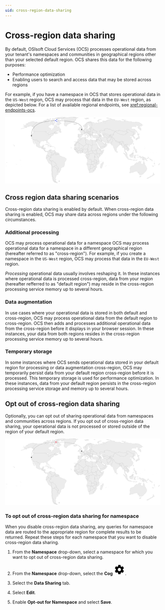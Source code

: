 ```yaml
---
uid: cross-region-data-sharing
---
```


# Cross-region data sharing

By default, OSIsoft Cloud Services (OCS) processes operational data from your tenant's namespaces and communities in geographical regions other than your selected default region. OCS shares this data for the following purposes:

- Performance optimization 
- Enabling users to search and access data that may be stored across regions

For example, if you have a namespace in OCS that stores operational data in the `US-West` region, OCS may process that data in the `EU-West` region, as depicted below. For a list of available regional endpoints, see <xref:regional-endpoints-ocs>.

![Cross-region data sharing enabled](./_images/cross-region-data-sharing.drawio.svg)

## Cross region data sharing scenarios

Cross-region data sharing is enabled by default. When cross-region data sharing is enabled, OCS may share data across regions under the following circumstances.

### Additional processing

OCS may process operational data for a namespace OCS may process operational data for a namespace in a different geographical region (hereafter referred to as "cross-region"). For example, if you create a namespace in the `US-West` region, OCS may process that data in the `EU-West` region.

_Processing_ operational data usually involves reshaping it. In these instances where operational data is processed cross-region, data from your region (hereafter refferred to as "default region") may reside in the cross-region processing service memory up to several hours. 

### Data augmentation

In use cases where your operational data is stored in both default and cross-region, OCS may process operational data from the default region to cross-region. OCS then adds and processes additional operational data from the cross-region before it displays in your browser session. In these instances, your data from both regions resides in the cross-region processing service memory up to several hours.

### Temporary storage

In some instances where OCS sends operational data stored in your default region for processing or data augmentation cross-region, OCS may temporarily persist data from your default region cross-region before it is processed. This temporary storage is used for performance optimization. In these instances, data from your default region persists in the cross-region processing service storage and memory up to several hours.

## Opt out of cross-region data sharing

Optionally, you can opt out of sharing operational data from namespaces and communities across regions. If you opt out of cross-region data sharing, your operational data is not processed or stored outside of the region of your default region.

![Cross-region data sharing disabled](./_images/cross-region-data-sharing-disabled.drawio.svg)

<!-- ### To opt out of cross-region data sharing

If you want to opt out of cross-region data sharing, complete the following tasks in order:

- [Step 1: Opt out of cross-region data sharing for namespace](#step-1-opt-out-of-cross-region-data-sharing-for-namespace)
- [Step 2: Configure the community preferred region for community](#step-2-configure-the-community-preferred-region-for-community) -->

### To opt out of cross-region data sharing for namespace

When you disable cross-region data sharing, any queries for namespace data are routed to the appropriate region for complete results to be returned. Repeat these steps for each namespace that you want to disable cross-region data sharing.

1. From the **Namespace** drop-down, select a namespace for which you want to opt out of cross-region data sharing. 

1. From the **Namespace** drop-down, select the **Cog** ![Cog](./_icons/default/cog.svg).

1. Select the **Data Sharing** tab.

1. Select **Edit**.

1. Enable **Opt-out for Namespace** and select **Save**.

<!-- ### Step 2: Configure the community preferred region for community

If you are sharing data to one or more community, use the **Community Preferred Region** to control the region that clients view your shared data. Repeat these steps for each applicable community.

**Note:** You can skip this step if you are not using <xref:communities>.

**Prerequisite:** You must have write access in each community affected by cross-region data sharing.

1. Elit pariatur aute aliqua quis Lorem in excepteur commodo mollit ea.

1. Ullamco nulla quis est excepteur.

1. Aliqua cupidatat ea laborum enim Lorem culpa eiusmod sit deserunt ipsum tempor quis ex. -->